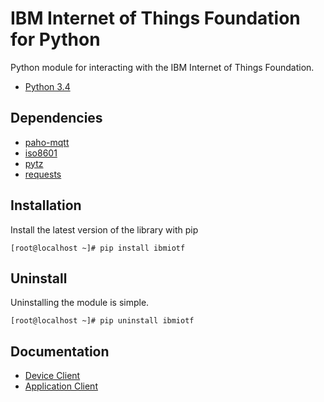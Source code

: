 IBM Internet of Things Foundation for Python
============================================

Python module for interacting with the IBM Internet of Things Foundation.

* [Python 3.4](https://www.python.org/download/releases/3.4.3)

Dependencies
------------
* [paho-mqtt](https://pypi.python.org/pypi/paho-mqtt)
* [iso8601](https://pypi.python.org/pypi/iso8601)
* [pytz](https://pypi.python.org/pypi/pytz)
* [requests](https://pypi.python.org/pypi/requests)


Installation
------------
Install the latest version of the library with pip
```
[root@localhost ~]# pip install ibmiotf
```

Uninstall
---------
Uninstalling the module is simple.
```
[root@localhost ~]# pip uninstall ibmiotf
```

Documentation
-------------
* [Device Client](http://iotf.readthedocs.org/en/latest/libraries/python_cli_for_devices.html)
* [Application Client](http://iotf.readthedocs.org/en/latest/libraries/python_cli_for_apps.html)
